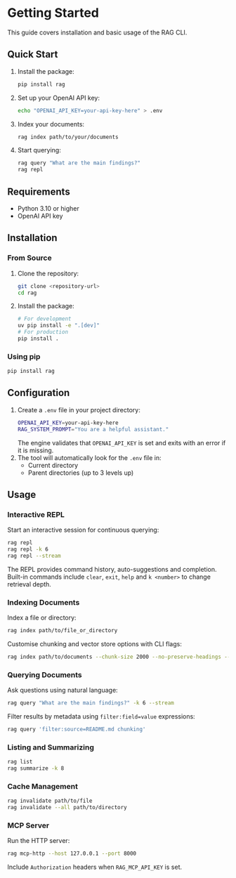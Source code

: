 # Getting Started

This guide covers installation and basic usage of the RAG CLI.

## Quick Start

1. Install the package:
   ```bash
   pip install rag
   ```
2. Set up your OpenAI API key:
   ```bash
   echo "OPENAI_API_KEY=your-api-key-here" > .env
   ```
3. Index your documents:
   ```bash
   rag index path/to/your/documents
   ```
4. Start querying:
   ```bash
   rag query "What are the main findings?"
   rag repl
   ```

## Requirements

- Python 3.10 or higher
- OpenAI API key

## Installation

### From Source
1. Clone the repository:
   ```bash
   git clone <repository-url>
   cd rag
   ```
2. Install the package:
   ```bash
   # For development
   uv pip install -e ".[dev]"
   # For production
   pip install .
   ```

### Using pip
```bash
pip install rag
```

## Configuration

1. Create a `.env` file in your project directory:
   ```bash
   OPENAI_API_KEY=your-api-key-here
   RAG_SYSTEM_PROMPT="You are a helpful assistant."
   ```
   The engine validates that `OPENAI_API_KEY` is set and exits with an error if it is missing.
2. The tool will automatically look for the `.env` file in:
   - Current directory
   - Parent directories (up to 3 levels up)

## Usage

### Interactive REPL
Start an interactive session for continuous querying:
```bash
rag repl
rag repl -k 6
rag repl --stream
```
The REPL provides command history, auto-suggestions and completion. Built-in commands include `clear`, `exit`, `help` and `k <number>` to change retrieval depth.

### Indexing Documents
Index a file or directory:
```bash
rag index path/to/file_or_directory
```
Customise chunking and vector store options with CLI flags:
```bash
rag index path/to/documents --chunk-size 2000 --no-preserve-headings --vectorstore-backend faiss --max-workers 16 --sync-batching
```

### Querying Documents
Ask questions using natural language:
```bash
rag query "What are the main findings?" -k 6 --stream
```
Filter results by metadata using `filter:field=value` expressions:
```bash
rag query 'filter:source=README.md chunking'
```

### Listing and Summarizing
```bash
rag list
rag summarize -k 8
```

### Cache Management
```bash
rag invalidate path/to/file
rag invalidate --all path/to/directory
```

### MCP Server
Run the HTTP server:
```bash
rag mcp-http --host 127.0.0.1 --port 8000
```
Include `Authorization` headers when `RAG_MCP_API_KEY` is set.
